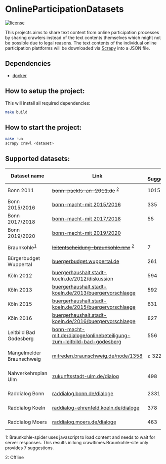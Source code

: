 # OnlineParticipationDatasets
[![license](https://img.shields.io/github/license/mashape/apistatus.svg?maxAge=2592000)](https://github.com/Liebeck/OnlineParticipationDatasets/blob/master/LICENSE)

This projects aims to share text content from online participation processes by sharing crawlers instead of the text contents themselves which might not be possible due to legal reasons. The text contents of the individual online participation plattforms will be downloaded via [Scrapy](https://scrapy.org/) into a JSON file.

## Dependencies
* [docker](https://www.docker.com/)

## How to setup the project:
This will install all required dependencies:
``` bash
make build
```

## How to start the project:
``` bash
make run
scrapy crawl <dataset>
```

## Supported datasets:


| Dataset name | Link | # Suggestions | # Comments | # Total | Crawl time | Command|
|---|---|---|---|---|---|---|
| Bonn 2011    | [~~bonn-packts-an-2011.de~~](http://bonn-packts-an-2011.de/www.bonn-packts-an.de/dito/forumc0d2.html) <sup>[2](#myfootnote2)</sup>                                     | 1015 | 8903 | 9918 | 50 seconds | scrapy crawl bonn2011 |
| Bonn 2015/2016 |[bonn-macht-mit 2015/2016](https://www.bonn-macht-mit.de/dialog/bürgerbeteiligung-am-haushalt-20152016/bhh/online-diskussion) | 335 | 2937 | 3271 | 27 seconds | scrapy crawl bonn2015 |
| Bonn 2017/2018 |[bonn-macht-mit 2017/2018](https://www.bonn-macht-mit.de/node/871) | 55 | 109 | 164 | 5 seconds | scrapy crawl bonn2017 |
| Bonn 2019/2020 |[bonn-macht-mit 2019/2020](https://www.bonn-macht-mit.de/node/2900) |  |  | |  | scrapy crawl bonn2019 |
| Braunkohle<sup>[1](#myfootnote1)</sup>| [~~leitentscheidung-braunkohle.nrw~~](https://www.leitentscheidung-braunkohle.nrw/perspektiven/de/home/beteiligen/draftbill/47589/chap/5#chapter) <sup>[2](#myfootnote2)</sup>| 7 | 1296 | 1296 | 32 minutes | scrapy crawl braunkohle|
| Bürgerbudget Wuppertal |[buergerbudget.wuppertal.de](https://buergerbudget.wuppertal.de/cb/t711bwqTXj3GSGiEVwa3li3YZDqvq4pL?type=phase1) | 261 | | | 4 minutes | scrapy crawl wuppertal2017 |
| Köln 2012 | [buergerhaushalt.stadt-koeln.de/2012/diskussion](https://buergerhaushalt.stadt-koeln.de/2012/diskussion) | 594 | 1879 | 2473 | 18 minutes | scrapy crawl koeln2012|
| Köln 2013 | [buergerhaushalt.stadt-koeln.de/2013/buergervorschlaege](https://buergerhaushalt.stadt-koeln.de/2013/buergervorschlaege?&sort_bef_combine=php+ASC) | 592 | 3095 | 3687 | 5 minutes | scrapy crawl koeln2013|
| Köln 2015 | [buergerhaushalt.stadt-koeln.de/2015/buergervorschlaege](https://buergerhaushalt.stadt-koeln.de/2015/buergervorschlaege?&sort_bef_combine=php+ASC) | 631 | 1855 | 2486 | 10 minutes | scrapy crawl koeln2015|
| Köln 2016 | [buergerhaushalt.stadt-koeln.de/2016/buergervorschlaege](https://buergerhaushalt.stadt-koeln.de/2016/buergervorschlaege?&sort_bef_combine=php+ASC) | 827 | 1314 | 2141 | 9 minutes | scrapy crawl koeln2016|
| Leitbild Bad Godesberg | [bonn-macht-mit.de/dialoge/onlinebeteiligung-zum-leitbild-bad-godesberg](https://www.bonn-macht-mit.de/dialoge/onlinebeteiligung-zum-leitbild-bad-godesberg) | 556 | 698 | 1254 | 2 minutes | scrapy crawl badgodesberg|
| Mängelmelder Braunschweig | [mitreden.braunschweig.de/node/1358](https://www.mitreden.braunschweig.de/node/1358) | ≥ 3220 | | | 34 minutes | scrapy crawl maengelmelder-braunschweig|
| Nahverkehrsplan Ulm | [zukunftsstadt-ulm.de/dialog](https://www.zukunftsstadt-ulm.de/dialog/hier-konnten-sie-mit-uns-zu-den-einzelnen-bus-und-bahnlinien-diskutieren) | 498 | 619 | 1117 | 1 minute | scrapy crawl nahverkehrsplan-ulm |
| Raddialog Bonn | [raddialog.bonn.de/dialoge](https://www.raddialog.bonn.de/dialoge/bonner-rad-dialog?sort_bef_combine=created%20ASC) | 2331 | 2425 | 4756 | 16 minutes | scrapy crawl raddialog-bonn|
| Raddialog Koeln | [raddialog-ehrenfeld.koeln.de/dialoge](http://www.raddialog-ehrenfeld.koeln/dialoge/ehrenfelder-raddialog?sort_bef_combine=created%20ASC) | 378 | 277 | 655 | 2 minutes | scrapy crawl raddialog-koeln|
| Raddialog Moers | [raddialog.moers.de/dialoge](https://www.raddialog.moers.de/node/1384?sort_bef_combine=created%20ASC) | 463 | 300 | 763 | 3 minutes | scrapy crawl raddialog-moers|

<a name="myfootnote1">1</a>: Braunkohle-spider uses javascript to load content and needs to wait for server responses. This results in long crawltimes.Braunkohle-site only provides 7 suggestions.

<a name="myfootnote2">2</a>: Offline
